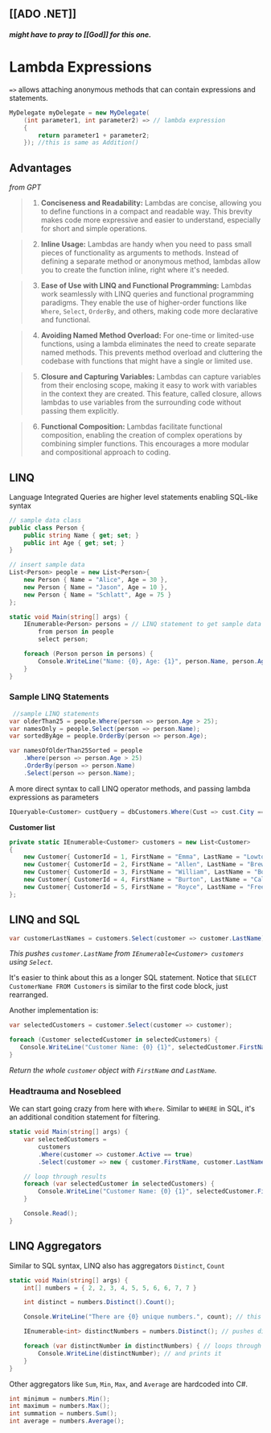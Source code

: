 [[ADO .NET]]
---
##### might have to pray to [[God]] for this one.

# Lambda Expressions
`=>` allows attaching anonymous methods that can contain expressions and statements.
```csharp
MyDelegate myDelegate = new MyDelegate(
	(int parameter1, int parameter2) => // lambda expression
	{
		return parameter1 + parameter2;
	}); //this is same as Addition()
 ```

## Advantages
*from GPT*

> 1. **Conciseness and Readability:** Lambdas are concise, allowing you to define functions in a compact and readable way. This brevity makes code more expressive and easier to understand, especially for short and simple operations.
    
>2. **Inline Usage:** Lambdas are handy when you need to pass small pieces of functionality as arguments to methods. Instead of defining a separate method or anonymous method, lambdas allow you to create the function inline, right where it's needed.
    
>3. **Ease of Use with LINQ and Functional Programming:** Lambdas work seamlessly with LINQ queries and functional programming paradigms. They enable the use of higher-order functions like `Where`, `Select`, `OrderBy`, and others, making code more declarative and functional.
    
>4. **Avoiding Named Method Overload:** For one-time or limited-use functions, using a lambda eliminates the need to create separate named methods. This prevents method overload and cluttering the codebase with functions that might have a single or limited use.
    
>5. **Closure and Capturing Variables:** Lambdas can capture variables from their enclosing scope, making it easy to work with variables in the context they are created. This feature, called closure, allows lambdas to use variables from the surrounding code without passing them explicitly.
    
>6. **Functional Composition:** Lambdas facilitate functional composition, enabling the creation of complex operations by combining simpler functions. This encourages a more modular and compositional approach to coding.



## LINQ
Language Integrated Queries are higher level statements enabling SQL-like syntax 

```csharp
// sample data class
public class Person {
    public string Name { get; set; }
    public int Age { get; set; }
}

// insert sample data
List<Person> people = new List<Person>{
    new Person { Name = "Alice", Age = 30 },
    new Person { Name = "Jason", Age = 10 },
    new Person { Name = "Schlatt", Age = 75 }
};

static void Main(string[] args) {
    IEnumerable<Person> persons = // LINQ statement to get sample data
		from person in people
        select person;

    foreach (Person person in persons) {
        Console.WriteLine("Name: {0}, Age: {1}", person.Name, person.Age);
    }
}
```

### Sample LINQ Statements
```csharp
 //sample LINQ statements
var olderThan25 = people.Where(person => person.Age > 25);
var namesOnly = people.Select(person => person.Name);
var sortedByAge = people.OrderBy(person => person.Age);

var namesOfOlderThan25Sorted = people
    .Where(person => person.Age > 25)
    .OrderBy(person => person.Name)
    .Select(person => person.Name);
```

A more direct syntax to call LINQ operator methods, and passing lambda expressions as parameters
```csharp
IQueryable<Customer> custQuery = dbCustomers.Where(Cust => cust.City == 'Manila').Select(cust => cust);
```

**Customer list**
```csharp
private static IEnumerable<Customer> customers = new List<Customer>
{
	new Customer{ CustomerId = 1, FirstName = "Emma", LastName = "Lowton", Age= 23, Email = "emma.lowton@avanade.com", Address ="5030 Blue Ridge Dr. Burbank", Active = true },
	new Customer{ CustomerId = 2, FirstName = "Allen", LastName = "Brewer", Age = 30, Email = "allen.brewer@avanade.com", Address ="5375 Clearland Circle Seattle", Active = true },
	new Customer{ CustomerId = 3, FirstName = "William", LastName = "Bowman", Age = 25, Email = "wiliam.bowman@avanade.com", Address ="9537 Ridgewood Drive", Active = false },
	new Customer{ CustomerId = 4, FirstName = "Burton", LastName = "Calvin", Age = 36, Email = "burton.calvin@avanade.com", Address ="6578 Woodhaven Ln. Everett", Active = true },
	new Customer{ CustomerId = 5, FirstName = "Royce", LastName = "Freeland", Age = 21, Email = "royce.freeland@avanade.com", Address ="9784 Mt Etna Drive Edmons Renton", Active = true }
};

```


## LINQ and SQL

```csharp
var customerLastNames = customers.Select(customer => customer.LastName); 
```
*This pushes `customer.LastName` from `IEnumerable<Customer> customers` using `Select`.*

 It's easier to think about this as a longer SQL statement. Notice that `SELECT CustomerName FROM Customers` is similar to the first code block, just rearranged. 

Another implementation is:
 ```csharp
var selectedCustomers = customer.Select(customer => customer);

foreach (Customer selectedCustomer in selectedCustomers) {
	Console.WriteLine("Customer Name: {0} {1}", selectedCustomer.FirstName, selectedCustomer.LastName);
}
```
*Return the whole `customer` object with `FirstName` and `LastName`.*

### Headtrauma and Nosebleed
We can start going crazy from here with `Where`. Similar to `WHERE` in SQL, it's an additional condition statement for filtering.
```csharp
static void Main(string[] args) {
	var selectedCustomers =
		customers
		.Where(customer => customer.Active == true)
		.Select(customer => new { customer.FirstName, customer.LastName }); // selects customer name where `Active` is equal to true

	// loop through results
	foreach (var selectedCustomer in selectedCustomers) {
		Console.WriteLine("Customer Name: {0} {1}", selectedCustomer.FirstName, selectedCustomer.LastName);
	}

	Console.Read();
}
```


## LINQ Aggregators
Similar to SQL syntax, LINQ also has aggregators `Distinct`, `Count`
```csharp
static void Main(string[] args) {
	int[] numbers = { 2, 2, 3, 4, 5, 5, 6, 6, 7, 7 }

	int distinct = numbers.Distinct().Count();

	Console.WriteLine("There are {0} unique numbers.", count); // this prints the first method in int distinct

	IEnumerable<int> distinctNumbers = numbers.Distinct(); // pushes distinct numbers into a List called distinctNumbers

	foreach (var distinctNumber in distinctNumbers) { // loops through each distinct number
		Console.WriteLine(distinctNumber); // and prints it
	}
}
```

Other aggregators like `Sum`, `Min`, `Max`, and `Average` are hardcoded into C#.

```csharp
int minimum = numbers.Min();
int maximum = numbers.Max();
int summation = numbers.Sum();
int average = numbers.Average();
 ```